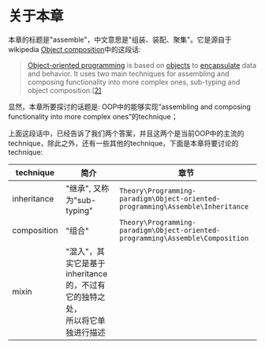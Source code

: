 # 关于本章

本章的标题是"assemble"，中文意思是"组装、装配、聚集"。它是源自于wikipedia [Object composition](https://en.wikipedia.org/wiki/Object_composition)中的这段话:

> [Object-oriented programming](https://en.wikipedia.org/wiki/Object-oriented_programming) is based on [objects](https://en.wikipedia.org/wiki/Object_(computer_science)) to [encapsulate](https://en.wikipedia.org/wiki/Encapsulation_(computer_programming)) data and behavior. It uses two main techniques for assembling and composing functionality into more complex ones, sub-typing and object composition.[[2\]](https://en.wikipedia.org/wiki/Object_composition#cite_note-2) 

显然，本章所要探讨的话题是: OOP中的能够实现“assembling and composing functionality into more complex ones”的technique；

上面这段话中，已经告诉了我们两个答案，并且这两个是当前OOP中的主流的technique，除此之外，还有一些其他的technique，下面是本章将要讨论的technique:

| technique   | 简介                                                         | 章节                                                         |
| ----------- | ------------------------------------------------------------ | ------------------------------------------------------------ |
| inheritance | "继承", 又称为"sub-typing"                                   | `Theory\Programming-paradigm\Object-oriented-programming\Assemble\Inheritance` |
| composition | "组合"                                                       | `Theory\Programming-paradigm\Object-oriented-programming\Assemble\Composition` |
| mixin       | "混入"，其实它是基于inheritance的，不过有它的独特之处，<br>所以将它单独进行描述 |                                                              |



